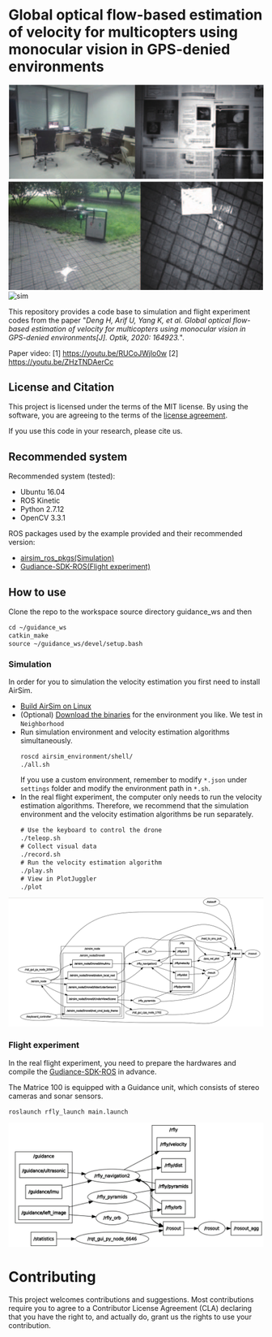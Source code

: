 # Global optical flow-based estimation of velocity for multicopters using monocular vision in GPS-denied environments

![outdoor](figs/realSettings.jpg) 
![sim](figs/sim.gif)

This repository provides a code base to simulation and flight experiment codes from the paper "*Deng H, Arif U, Yang K, et al. Global optical flow-based estimation of velocity for multicopters using monocular vision in GPS-denied environments[J]. Optik, 2020: 164923.*". 

Paper video: [1] https://youtu.be/RUCoJWjlo0w  [2] https://youtu.be/ZHzTNDAerCc

## License and Citation
This project is licensed under the terms of the MIT license. By using the software, you are agreeing to the terms of the [license agreement](LICENSE).

If you use this code in your research, please cite us.

## Recommended system
Recommended system (tested):
- Ubuntu 16.04
- ROS Kinetic
- Python 2.7.12
- OpenCV 3.3.1

ROS packages used by the example provided and their recommended version:
- [airsim_ros_pkgs(Simulation)](https://github.com/microsoft/AirSim/tree/master/ros/src/airsim_ros_pkgs)
- [Gudiance-SDK-ROS(Flight experiment)](https://github.com/dji-sdk/Guidance-SDK-ROS)

## How to use
Clone the repo to the workspace source directory guidance_ws and then
```
cd ~/guidance_ws
catkin_make
source ~/guidance_ws/devel/setup.bash
```

### Simulation
In order for you to simulation the velocity estimation you first need to install AirSim.
- [Build AirSim on Linux](https://microsoft.github.io/AirSim/build_linux/)
- (Optional) [Download the binaries](https://github.com/microsoft/AirSim/releases) for the environment you like. We test in `Neighborhood`
- Run simulation environment and velocity estimation algorithms simultaneously.
    ```
    roscd airsim_environment/shell/
    ./all.sh
    ```
  If you use a custom environment, remember to modify `*.json` under `settings` folder and modify the environment path in `*.sh`.
- In the real flight experiment, the computer only needs to run the velocity estimation algorithms. Therefore, we recommend that the simulation environment and the velocity estimation algorithms be run separately.
    ```
    # Use the keyboard to control the drone
    ./teleop.sh
    # Collect visual data
    ./record.sh
    # Run the velocity estimation algorithm
    ./play.sh
    # View in PlotJuggler
    ./plot
    ```
![sim_graph](figs/sim_graph.png)

### Flight experiment
In the real flight experiment, you need to prepare the hardwares and compile the [Gudiance-SDK-ROS](https://github.com/dji-sdk/Guidance-SDK-ROS) in advance.

The Matrice 100 is equipped with a Guidance unit, which consists of stereo cameras and sonar sensors.

```
roslaunch rfly_launch main.launch
```
![real_graph](figs/real_graph.png)

# Contributing

This project welcomes contributions and suggestions.  Most contributions require you to agree to a
Contributor License Agreement (CLA) declaring that you have the right to, and actually do, grant us
the rights to use your contribution.
